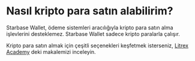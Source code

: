 # Nasıl kripto para satın alabilirim?

Starbase Wallet, ödeme sistemleri aracılığıyla kripto para satın alma işlevlerini desteklemez. Starbase Wallet sadece kripto paralarla çalışır. 

Kripto para satın almak için çeşitli seçenekleri keşfetmek isterseniz, [Litrex Academy](https://litrex.academy/en/fundamentals/en/6-buying-cryptocurrency-basics.md) deki makalemizi inceleyin. 

